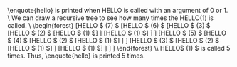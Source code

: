 \enquote{hello} is printed when HELLO is called with an argument of 0 or 1. \\
We can draw a recursive tree to see how many times the HELLO$(1)$ is called. \\
\begin{forest}
[HELLO $ (7) $
		[HELLO $ (6) $
				[HELLO $ (3) $
						[HELLO $ (2) $
								[HELLO $ (1) $]
							]
							[HELLO $ (1) $]
					]
			]
			[HELLO $ (5) $
				[HELLO $ (4) $
						[HELLO $ (2) $
								[HELLO $ (1) $]
							]
					]
					[HELLO $ (3) $
						[HELLO $ (2) $
								[HELLO $ (1) $]
							]
							[HELLO $ (1) $]
					]
			]
	]
\end{forest} \\
HELLO$ (1) $ is called 5 times. Thus, \enquote{hello} is printed 5 times.
